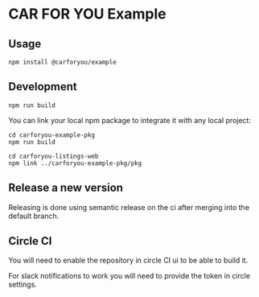 # CAR FOR YOU Example

## Usage
```
npm install @carforyou/example
```

## Development
```
npm run build
```

You can link your local npm package to integrate it with any local project:
```
cd carforyou-example-pkg
npm run build

cd carforyou-listings-web
npm link ../carforyou-example-pkg/pkg
```

## Release a new version

Releasing is done using semantic release on the ci after merging into the default branch.


## Circle CI

You will need to enable the repository in circle CI ui to be able to build it.

For slack notifications to work you will need to provide the token in circle settings.
